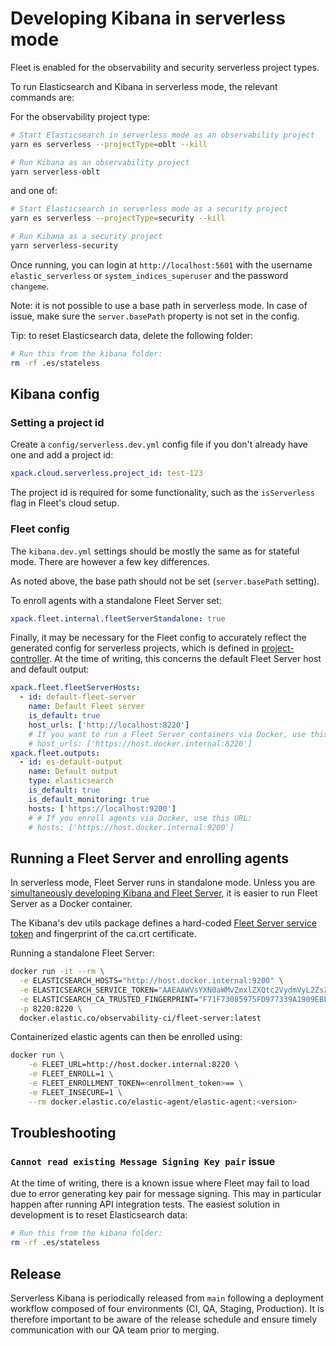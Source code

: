 # Developing Kibana in serverless mode

Fleet is enabled for the observability and security serverless project types.

To run Elasticsearch and Kibana in serverless mode, the relevant commands are:

For the observability project type:

```bash
# Start Elasticsearch in serverless mode as an observability project
yarn es serverless --projectType=oblt --kill

# Run Kibana as an observability project
yarn serverless-oblt
```

and one of:

```bash
# Start Elasticsearch in serverless mode as a security project
yarn es serverless --projectType=security --kill

# Run Kibana as a security project
yarn serverless-security
```

Once running, you can login at `http://localhost:5601` with the username `elastic_serverless` or `system_indices_superuser` and the password `changeme`.

Note: it is not possible to use a base path in serverless mode. In case of issue, make sure the `server.basePath` property is not set in the config.

Tip: to reset Elasticsearch data, delete the following folder:

```bash
# Run this from the kibana folder:
rm -rf .es/stateless
```

## Kibana config

### Setting a project id

Create a `config/serverless.dev.yml` config file if you don't already have one and add a project id:

```yaml
xpack.cloud.serverless.project_id: test-123
```

The project id is required for some functionality, such as the `isServerless` flag in Fleet's cloud setup.

### Fleet config

The `kibana.dev.yml` settings should be mostly the same as for stateful mode. There are however a few key differences.

As noted above, the base path should not be set (`server.basePath` setting).

To enroll agents with a standalone Fleet Server set:

```yaml
xpack.fleet.internal.fleetServerStandalone: true
```

Finally, it may be necessary for the Fleet config to accurately reflect the generated config for serverless projects, which is defined in [project-controller](https://github.com/elastic/project-controller/blob/69dc1e6b0761bd9c933c23c2a471f32e1b8f1d28/internal/application/kibana/fleet_config.go#L43). At the time of writing, this concerns the default Fleet Server host and default output:

```yaml
xpack.fleet.fleetServerHosts:
  - id: default-fleet-server
    name: Default Fleet server
    is_default: true
    host_urls: ['http://localhost:8220']
    # If you want to run a Fleet Server containers via Docker, use this URL:
    # host_urls: ['https://host.docker.internal:8220']
xpack.fleet.outputs:
  - id: es-default-output
    name: Default output
    type: elasticsearch
    is_default: true
    is_default_monitoring: true
    hosts: ['https://localhost:9200']
    # # If you enroll agents via Docker, use this URL:
    # hosts: ['https://host.docker.internal:9200']
```

## Running a Fleet Server and enrolling agents

In serverless mode, Fleet Server runs in standalone mode. Unless you are [simultaneously developing Kibana and Fleet Server](./developing_kibana_and_fleet_server.mddeveloping_), it is easier to run Fleet Server as a Docker container.

The Kibana's dev utils package defines a hard-coded [Fleet Server service token](ttps://github.com/elastic/kibana/blob/92b6fd64cd58fd62f69898c222e86409d5f15b60/src/platform/packages/shared/kbn-dev-utils/src/dev_service_account.ts#L21-L25) and fingerprint of the ca.crt certificate.

Running a standalone Fleet Server:

```bash
docker run -it --rm \
  -e ELASTICSEARCH_HOSTS="http://host.docker.internal:9200" \
  -e ELASTICSEARCH_SERVICE_TOKEN="AAEAAWVsYXN0aWMvZmxlZXQtc2VydmVyL2ZsZWV0LXNlcnZlci1kZXY6VVo1TWd6MnFTX3FVTWliWGNXNzlwQQ" \
  -e ELASTICSEARCH_CA_TRUSTED_FINGERPRINT="F71F73085975FD977339A1909EBFE2DF40DB255E0D5BB56FC37246BF383FFC84" \
  -p 8220:8220 \
  docker.elastic.co/observability-ci/fleet-server:latest
```

Containerized elastic agents can then be enrolled using:

```bash
docker run \
    -e FLEET_URL=http://host.docker.internal:8220 \
    -e FLEET_ENROLL=1 \
    -e FLEET_ENROLLMENT_TOKEN=<enrollment_token>== \
    -e FLEET_INSECURE=1 \
    --rm docker.elastic.co/elastic-agent/elastic-agent:<version>
```

## Troubleshooting

### `Cannot read existing Message Signing Key pair` issue

At the time of writing, there is a known issue where Fleet may fail to load due to error generating key pair for message signing. This may in particular happen after running API integration tests. The easiest solution in development is to reset Elasticsearch data:

```bash
# Run this from the kibana folder:
rm -rf .es/stateless
```

## Release

Serverless Kibana is periodically released from `main` following a deployment workflow composed of four environments (CI, QA, Staging, Production). It is therefore important to be aware of the release schedule and ensure timely communication with our QA team prior to merging.
